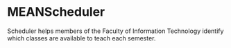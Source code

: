 # MEANScheduler


Scheduler helps members of the Faculty of Information Technology identify which classes are available to teach each semester.
